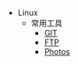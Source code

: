 * Linux
    * 常用工具
        * [GIT](/linux/cmd/GIT.md)
        * [FTP](/linux/cmd/FTP.md)
        * [Photos](/html/index.html)
    